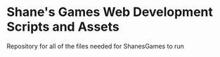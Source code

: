 # Shane's Games Web Development Scripts and Assets
Repository for all of the files needed for ShanesGames to run
